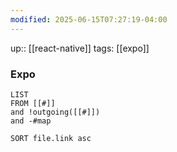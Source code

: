 ```yaml
---
modified: 2025-06-15T07:27:19-04:00
---
```

up:: [[react-native]]
tags: [[expo]]

### Expo

```dataview
LIST
FROM [[#]]
and !outgoing([[#]])
and -#map

SORT file.link asc
```



